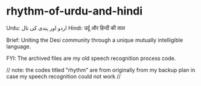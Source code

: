# rhythm-of-urdu-and-hindi

Urdu: اردو اور ہندی کی تال
Hindi: उर्दू और हिन्दी की ताल

Brief: Uniting the Desi community through a unique mutually intelligible language.

FYI: The archived files are my old speech recognition process code.

// note: the codes titled "rhythm" are from originally from my backup plan in case my speech recognition could not work //
